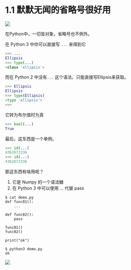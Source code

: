 # 1.1 默默无闻的省略号很好用

![](http://image.iswbm.com/20200804124133.png)

在Python中，一切皆对象，省略号也不例外。

在 Python 3 中你可以直接写  `...` 来得到它 

```python
>>> ...
Ellipsis
>>> type(...)
<class 'ellipsis'>
```

而在 Python 2 中没有`...` 这个语法，只能直接写Ellipsis来获取。

```python
>>> Ellipsis
Ellipsis
>>> type(Ellipsis)
<type 'ellipsis'>
>>>
```

它转为布尔值时为真

```python
>>> bool(...)
True
```

最后，这东西是一个单例。

```python
>>> id(...)
4362672336
>>> id(...)
4362672336
```

那这东西有啥用呢？

1. 它是 Numpy 的一个语法糖
2. 在 Python 3 中可以使用 ... 代替 pass

```shell
$ cat demo.py
def func01():
    ...

def func02():
    pass

func01()
func02()

print("ok")

$ python3 demo.py
ok
```



![](http://image.iswbm.com/20200607174235.png)